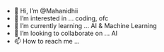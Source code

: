 - 👋 Hi, I’m @Mahanidhii
- 👀 I’m interested in ... coding, ofc
- 🌱 I’m currently learning ... AI & Machine Learning 
- 💞️ I’m looking to collaborate on ... AI
- 📫 How to reach me ...

<!---
Mahanidhii/Mahanidhii is a ✨ special ✨ repository because its `README.md` (this file) appears on your GitHub profile.
You can click the Preview link to take a look at your changes.
--->
